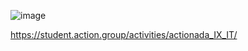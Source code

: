 ![image](https://github.com/SirKonnor/MozhaevVladislav-algorithm/assets/144115654/877d4b96-5643-47ca-b1f3-dd1ce2bb1315)

https://student.action.group/activities/actionada_IX_IT/
